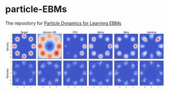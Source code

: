 # particle-EBMs

The repository for [Particle Dynamics for Learning EBMs](link)

![visualization][density_pic]

[density_pic]: https://github.com/necludov/particle-EBMs/blob/main/notebooks/densities.png "Resulting densities"

